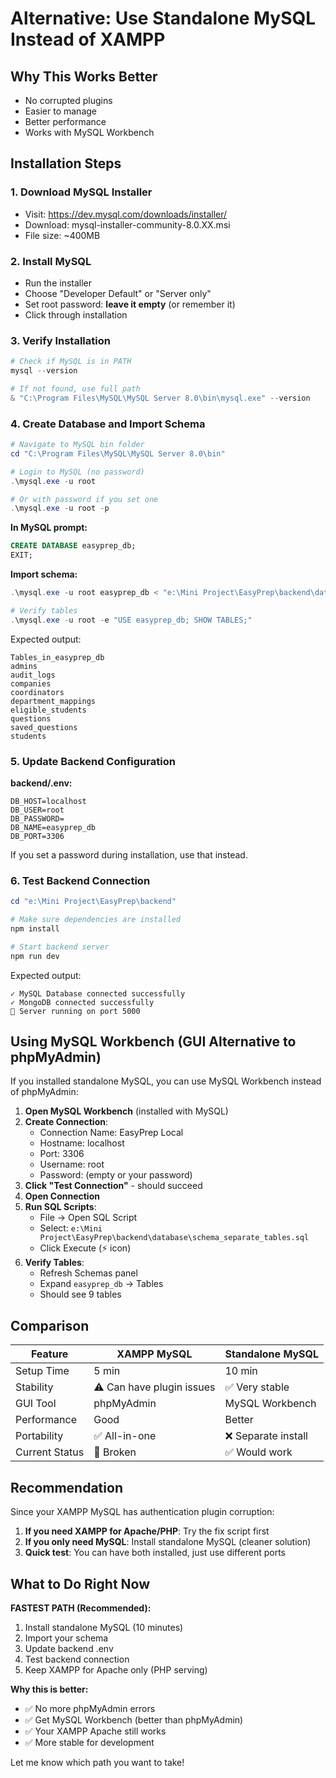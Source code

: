 # Alternative: Use Standalone MySQL Instead of XAMPP

## Why This Works Better
- No corrupted plugins
- Easier to manage
- Better performance
- Works with MySQL Workbench

## Installation Steps

### 1. Download MySQL Installer
- Visit: https://dev.mysql.com/downloads/installer/
- Download: mysql-installer-community-8.0.XX.msi
- File size: ~400MB

### 2. Install MySQL
- Run the installer
- Choose "Developer Default" or "Server only"
- Set root password: **leave it empty** (or remember it)
- Click through installation

### 3. Verify Installation
```powershell
# Check if MySQL is in PATH
mysql --version

# If not found, use full path
& "C:\Program Files\MySQL\MySQL Server 8.0\bin\mysql.exe" --version
```

### 4. Create Database and Import Schema
```powershell
# Navigate to MySQL bin folder
cd "C:\Program Files\MySQL\MySQL Server 8.0\bin"

# Login to MySQL (no password)
.\mysql.exe -u root

# Or with password if you set one
.\mysql.exe -u root -p
```

**In MySQL prompt:**
```sql
CREATE DATABASE easyprep_db;
EXIT;
```

**Import schema:**
```powershell
.\mysql.exe -u root easyprep_db < "e:\Mini Project\EasyPrep\backend\database\schema_separate_tables.sql"

# Verify tables
.\mysql.exe -u root -e "USE easyprep_db; SHOW TABLES;"
```

Expected output:
```
Tables_in_easyprep_db
admins
audit_logs
companies
coordinators
department_mappings
eligible_students
questions
saved_questions
students
```

### 5. Update Backend Configuration

**backend/.env:**
```env
DB_HOST=localhost
DB_USER=root
DB_PASSWORD=
DB_NAME=easyprep_db
DB_PORT=3306
```

If you set a password during installation, use that instead.

### 6. Test Backend Connection
```powershell
cd "e:\Mini Project\EasyPrep\backend"

# Make sure dependencies are installed
npm install

# Start backend server
npm run dev
```

Expected output:
```
✓ MySQL Database connected successfully
✓ MongoDB connected successfully
🚀 Server running on port 5000
```

## Using MySQL Workbench (GUI Alternative to phpMyAdmin)

If you installed standalone MySQL, you can use MySQL Workbench instead of phpMyAdmin:

1. **Open MySQL Workbench** (installed with MySQL)
2. **Create Connection**:
   - Connection Name: EasyPrep Local
   - Hostname: localhost
   - Port: 3306
   - Username: root
   - Password: (empty or your password)
3. **Click "Test Connection"** - should succeed
4. **Open Connection**
5. **Run SQL Scripts**:
   - File → Open SQL Script
   - Select: `e:\Mini Project\EasyPrep\backend\database\schema_separate_tables.sql`
   - Click Execute (⚡ icon)
6. **Verify Tables**:
   - Refresh Schemas panel
   - Expand `easyprep_db` → Tables
   - Should see 9 tables

## Comparison

| Feature | XAMPP MySQL | Standalone MySQL |
|---------|-------------|------------------|
| Setup Time | 5 min | 10 min |
| Stability | ⚠️ Can have plugin issues | ✅ Very stable |
| GUI Tool | phpMyAdmin | MySQL Workbench |
| Performance | Good | Better |
| Portability | ✅ All-in-one | ❌ Separate install |
| Current Status | 🔴 Broken | ✅ Would work |

## Recommendation

Since your XAMPP MySQL has authentication plugin corruption:

1. **If you need XAMPP for Apache/PHP**: Try the fix script first
2. **If you only need MySQL**: Install standalone MySQL (cleaner solution)
3. **Quick test**: You can have both installed, just use different ports

## What to Do Right Now

**FASTEST PATH (Recommended):**

1. Install standalone MySQL (10 minutes)
2. Import your schema
3. Update backend .env
4. Test backend connection
5. Keep XAMPP for Apache only (PHP serving)

**Why this is better:**
- ✅ No more phpMyAdmin errors
- ✅ Get MySQL Workbench (better than phpMyAdmin)
- ✅ Your XAMPP Apache still works
- ✅ More stable for development

Let me know which path you want to take!

